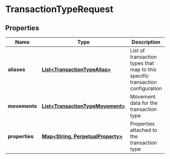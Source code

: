 

# TransactionTypeRequest


## Properties

| Name | Type | Description | Notes |
|------------ | ------------- | ------------- | -------------|
|**aliases** | [**List&lt;TransactionTypeAlias&gt;**](TransactionTypeAlias.md) | List of transaction types that map to this specific transaction configuration |  |
|**movements** | [**List&lt;TransactionTypeMovement&gt;**](TransactionTypeMovement.md) | Movement data for the transaction type |  |
|**properties** | [**Map&lt;String, PerpetualProperty&gt;**](PerpetualProperty.md) | Properties attached to the transaction type |  [optional] |



